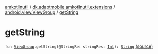 [amkotlinutil](../../index.md) / [dk.adaptmobile.amkotlinutil.extensions](../index.md) / [android.view.ViewGroup](index.md) / [getString](./get-string.md)

# getString

`fun `[`ViewGroup`](https://developer.android.com/reference/android/view/ViewGroup.html)`.getString(@StringRes stringRes: `[`Int`](https://kotlinlang.org/api/latest/jvm/stdlib/kotlin/-int/index.html)`): `[`String`](https://kotlinlang.org/api/latest/jvm/stdlib/kotlin/-string/index.html) [(source)](https://github.com/adaptmobile-organization/amkotlinutil/tree/master/amkotlinutil/amkotlinutil/src/main/java/dk/adaptmobile/amkotlinutil/extensions/ViewExtensions.kt#L158)